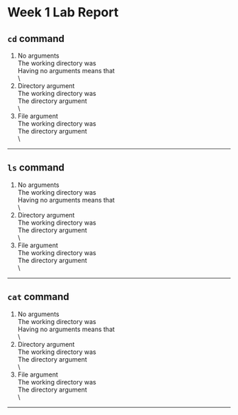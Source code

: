# Week 1 Lab Report
## `cd` command
1. No arguments\
The working directory was\
Having no arguments means that\
\
2. Directory argument\
The working directory was\
The directory argument\
\
3. File argument\
The working directory was\
The directory argument\
\
---
## `ls` command
1. No arguments\
The working directory was\
Having no arguments means that\
\
2. Directory argument\
The working directory was\
The directory argument\
\
3. File argument\
The working directory was\
The directory argument\
\
---
## `cat` command
1. No arguments\
The working directory was\
Having no arguments means that\
\
2. Directory argument\
The working directory was\
The directory argument\
\
3. File argument\
The working directory was\
The directory argument\
\
---
